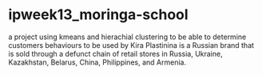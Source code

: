 # ipweek13_moringa-school

a project using kmeans and hierachial clustering  to be able to determine customers behaviours to be used by
Kira Plastinina is a Russian brand that is sold through a defunct chain of retail stores in Russia, Ukraine, Kazakhstan, Belarus, China, Philippines, and Armenia.
